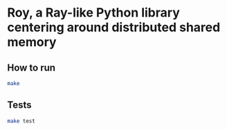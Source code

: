 # Roy, a Ray-like Python library centering around distributed shared memory
## How to run
```bash
make
```

## Tests
```bash
make test
```
